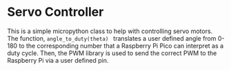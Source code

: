# Servo Controller

This is a simple micropython class to help with controlling servo motors. The function, ```angle_to_duty(theta) ``` translates a user defined angle from 0-180 to the corresponding number that a Raspberry Pi Pico can interpret as a duty cycle. Then, the PWM library is used to send the correct PWM to the Raspberry Pi via a user defined pin.
